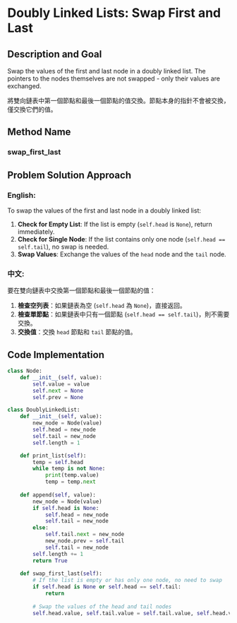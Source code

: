 # Doubly Linked Lists: Swap First and Last 

## Description and Goal

Swap the values of the first and last node in a doubly linked list. The pointers to the nodes themselves are not swapped - only their values are exchanged.

將雙向鏈表中第一個節點和最後一個節點的值交換。節點本身的指針不會被交換，僅交換它們的值。

## Method Name

### swap_first_last

## Problem Solution Approach

### English:

To swap the values of the first and last node in a doubly linked list:

1. **Check for Empty List**: If the list is empty (`self.head` is `None`), return immediately.
2. **Check for Single Node**: If the list contains only one node (`self.head == self.tail`), no swap is needed.
3. **Swap Values**: Exchange the values of the `head` node and the `tail` node.

### 中文:

要在雙向鏈表中交換第一個節點和最後一個節點的值：

1. **檢查空列表**：如果鏈表為空 (`self.head` 為 `None`)，直接返回。
2. **檢查單節點**：如果鏈表中只有一個節點 (`self.head == self.tail`)，則不需要交換。
3. **交換值**：交換 `head` 節點和 `tail` 節點的值。

## Code Implementation

```python
class Node:
    def __init__(self, value):
        self.value = value
        self.next = None
        self.prev = None

class DoublyLinkedList:
    def __init__(self, value):
        new_node = Node(value)
        self.head = new_node
        self.tail = new_node
        self.length = 1

    def print_list(self):
        temp = self.head
        while temp is not None:
            print(temp.value)
            temp = temp.next
        
    def append(self, value):
        new_node = Node(value)
        if self.head is None:
            self.head = new_node
            self.tail = new_node
        else:
            self.tail.next = new_node
            new_node.prev = self.tail
            self.tail = new_node
        self.length += 1
        return True
    
    def swap_first_last(self):
        # If the list is empty or has only one node, no need to swap
        if self.head is None or self.head == self.tail:
            return
        
        # Swap the values of the head and tail nodes
        self.head.value, self.tail.value = self.tail.value, self.head.value
```

